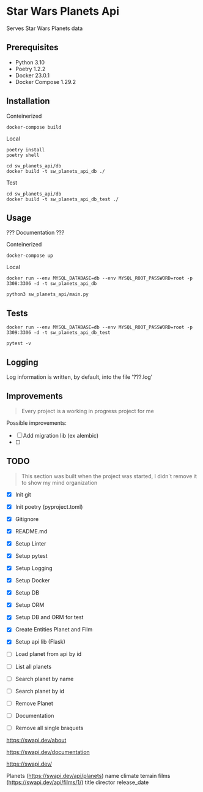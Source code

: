 # Star Wars Planets Api

Serves Star Wars Planets data

## Prerequisites

- Python 3.10
- Poetry 1.2.2
- Docker 23.0.1
- Docker Compose 1.29.2

## Installation
Conteinerized
```
docker-compose build
```

Local
```
poetry install
poetry shell

cd sw_planets_api/db
docker build -t sw_planets_api_db ./
```

Test
```
cd sw_planets_api/db
docker build -t sw_planets_api_db_test ./
```

## Usage
??? Documentation ??? 

Conteinerized
```
docker-compose up
```

Local
```
docker run --env MYSQL_DATABASE=db --env MYSQL_ROOT_PASSWORD=root -p 3308:3306 -d -t sw_planets_api_db

python3 sw_planets_api/main.py
```

## Tests
```
docker run --env MYSQL_DATABASE=db --env MYSQL_ROOT_PASSWORD=root -p 3309:3306 -d -t sw_planets_api_db_test

pytest -v
```

## Logging

Log information is written, by default, into the file '???.log'


## Improvements

> Every project is a working in progress project for me

Possible improvements:

- [ ] Add migration lib (ex alembic)
- [ ] 


## TODO

> This section was built when the project was started, I didn`t remove it to show my mind organization

- [x] Init git
- [x] Init poetry (pyproject.toml)
- [x] Gitignore
- [x] README.md
- [x] Setup Linter
- [x] Setup pytest
- [x] Setup Logging
- [x] Setup Docker
- [x] Setup DB
- [x] Setup ORM
- [x] Setup DB and ORM for test
- [x] Create Entities Planet and Film
- [x] Setup api lib (Flask)
- [ ] Load planet from api by id
- [ ] List all planets
- [ ] Search planet by name
- [ ] Search planet by id
- [ ] Remove Planet
- [ ] Documentation
- [ ] Remove all single braquets



https://swapi.dev/about

https://swapi.dev/documentation

https://swapi.dev/

Planets (https://swapi.dev/api/planets)
    name
    climate
    terrain
    films (https://swapi.dev/api/films/1/)
        title
        director
        release_date
        
